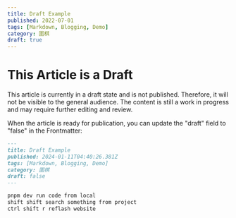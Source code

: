 ```yaml
---
title: Draft Example
published: 2022-07-01
tags: [Markdown, Blogging, Demo]
category: 圍棋
draft: true
---
```


# This Article is a Draft

This article is currently in a draft state and is not published. Therefore, it will not be visible to the general audience. The content is still a work in progress and may require further editing and review.

When the article is ready for publication, you can update the "draft" field to "false" in the Frontmatter:

```markdown
---
title: Draft Example
published: 2024-01-11T04:40:26.381Z
tags: [Markdown, Blogging, Demo]
category: 圍棋
draft: false
---

pnpm dev run code from local
shift shift search something from project
ctrl shift r reflash website